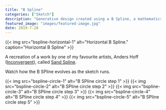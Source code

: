 ```yaml
---
title: "B Spline"
categories: ["Sketch"]
description: "Generative design created using a B Spline, a mathematics concept of using nodes to control the curve of a line."
featured_image: "images/featured-image.jpg"
date: 2019-7-28
---
```

{{< img src="bspline-horizontal-1" alt="Horizontal B Spline." caption="Horizontal B Spline" >}}

A recreation of a work by one of my favourite artists, Anders Hoff ([Inconvergent](https://inconvergent.net)), called [Sand Spline](https://inconvergent.net/generative/sand-spline/).

Watch how the B SPline evolves as the sketch runs.

{{< img src="bspline-circle-1" alt="B SPline circle step 1" >}}
{{< img src="bspline-circle-2" alt="B SPline circle step 2" >}}
{{< img src="bspline-circle-3" alt="B SPline circle step 3" >}}
{{< img src="bspline-circle-4" alt="B SPline circle step 4" >}}
{{< img src="bspline-circle-5" alt="B SPline circle step 5" >}}